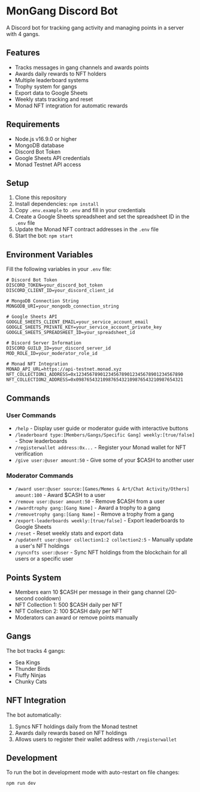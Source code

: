 # MonGang Discord Bot

A Discord bot for tracking gang activity and managing points in a server with 4 gangs.

## Features

- Tracks messages in gang channels and awards points
- Awards daily rewards to NFT holders
- Multiple leaderboard systems
- Trophy system for gangs
- Export data to Google Sheets
- Weekly stats tracking and reset
- Monad NFT integration for automatic rewards

## Requirements

- Node.js v16.9.0 or higher
- MongoDB database
- Discord Bot Token
- Google Sheets API credentials
- Monad Testnet API access

## Setup

1. Clone this repository
2. Install dependencies: `npm install`
3. Copy `.env.example` to `.env` and fill in your credentials
4. Create a Google Sheets spreadsheet and set the spreadsheet ID in the `.env` file
5. Update the Monad NFT contract addresses in the `.env` file
6. Start the bot: `npm start`

## Environment Variables

Fill the following variables in your `.env` file:

```
# Discord Bot Token
DISCORD_TOKEN=your_discord_bot_token
DISCORD_CLIENT_ID=your_discord_client_id

# MongoDB Connection String
MONGODB_URI=your_mongodb_connection_string

# Google Sheets API
GOOGLE_SHEETS_CLIENT_EMAIL=your_service_account_email
GOOGLE_SHEETS_PRIVATE_KEY=your_service_account_private_key
GOOGLE_SHEETS_SPREADSHEET_ID=your_spreadsheet_id

# Discord Server Information
DISCORD_GUILD_ID=your_discord_server_id
MOD_ROLE_ID=your_moderator_role_id

# Monad NFT Integration
MONAD_API_URL=https://api-testnet.monad.xyz
NFT_COLLECTION1_ADDRESS=0x1234567890123456789012345678901234567890
NFT_COLLECTION2_ADDRESS=0x0987654321098765432109876543210987654321
```

## Commands

### User Commands

- `/help` - Display user guide or moderator guide with interactive buttons
- `/leaderboard type:[Members/Gangs/Specific Gang] weekly:[true/false]` - Show leaderboards
- `/registerwallet address:0x...` - Register your Monad wallet for NFT verification
- `/give user:@user amount:50` - Give some of your $CASH to another user

### Moderator Commands

- `/award user:@user source:[Games/Memes & Art/Chat Activity/Others] amount:100` - Award $CASH to a user
- `/remove user:@user amount:50` - Remove $CASH from a user
- `/awardtrophy gang:[Gang Name]` - Award a trophy to a gang
- `/removetrophy gang:[Gang Name]` - Remove a trophy from a gang
- `/export-leaderboards weekly:[true/false]` - Export leaderboards to Google Sheets
- `/reset` - Reset weekly stats and export data
- `/updatenft user:@user collection1:2 collection2:5` - Manually update a user's NFT holdings
- `/syncnfts user:@user` - Sync NFT holdings from the blockchain for all users or a specific user

## Points System

- Members earn 10 $CASH per message in their gang channel (20-second cooldown)
- NFT Collection 1: 500 $CASH daily per NFT
- NFT Collection 2: 100 $CASH daily per NFT
- Moderators can award or remove points manually

## Gangs

The bot tracks 4 gangs:
- Sea Kings
- Thunder Birds
- Fluffy Ninjas
- Chunky Cats

## NFT Integration

The bot automatically:
1. Syncs NFT holdings daily from the Monad testnet
2. Awards daily rewards based on NFT holdings
3. Allows users to register their wallet address with `/registerwallet`

## Development

To run the bot in development mode with auto-restart on file changes:

```
npm run dev
``` 